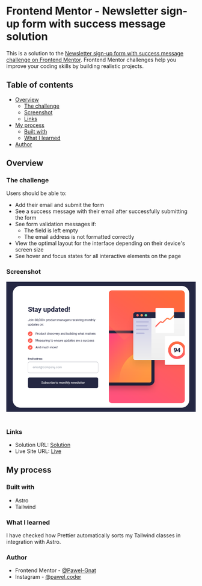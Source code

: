 # Frontend Mentor - Newsletter sign-up form with success message solution

This is a solution to the [Newsletter sign-up form with success message challenge on Frontend Mentor](https://www.frontendmentor.io/challenges/newsletter-signup-form-with-success-message-3FC1AZbNrv). Frontend Mentor challenges help you improve your coding skills by building realistic projects.

## Table of contents

- [Overview](#overview)
  - [The challenge](#the-challenge)
  - [Screenshot](#screenshot)
  - [Links](#links)
- [My process](#my-process)
  - [Built with](#built-with)
  - [What I learned](#what-i-learned)
- [Author](#author)

## Overview

### The challenge

Users should be able to:

- Add their email and submit the form
- See a success message with their email after successfully submitting the form
- See form validation messages if:
  - The field is left empty
  - The email address is not formatted correctly
- View the optimal layout for the interface depending on their device's screen size
- See hover and focus states for all interactive elements on the page

### Screenshot

![](./screenshot2.png)
<img src="./screenshots/screenshot1.jpg" alt="" width="400"/>

### Links

- Solution URL: [Solution](https://www.frontendmentor.io/solutions/frontend-mentor-newsletter-signup-form-with-success-message-FLHJNd0Btb)
- Live Site URL: [Live](https://frontend-mentor-newsletter-sign-up-form-with-success-message-nu.vercel.app/)

## My process

### Built with

- Astro
- Tailwind

### What I learned

I have checked how Prettier automatically sorts my Tailwind classes in integration with Astro.

### Author

- Frontend Mentor - [@Pawel-Gnat](https://www.frontendmentor.io/profile/Pawel-Gnat)
- Instagram - [@pawel.coder](https://www.instagram.com/pawel.coder/)
